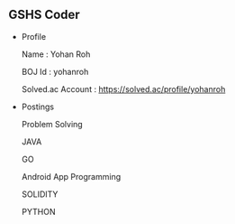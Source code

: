 GSHS Coder
---
- Profile

  Name : Yohan Roh
  
  BOJ Id : yohanroh
  
  Solved.ac Account : https://solved.ac/profile/yohanroh
  
- Postings
  
  Problem Solving
  
  JAVA
  
  GO
  
  Android App Programming
  
  SOLIDITY
  
  PYTHON
  
  
